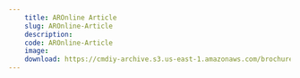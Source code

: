 ```yaml
---
    title: AROnline Article
    slug: AROnline-Article
    description:
    code: AROnline-Article
    image:
    download: https://cmdiy-archive.s3.us-east-1.amazonaws.com/brochures/documents/AROnline+Article.pdf
---
```

<!-- Content of the page -->

##
        